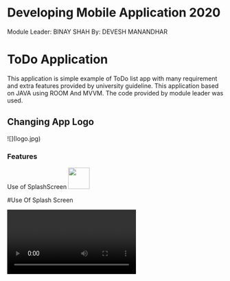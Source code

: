 # Developing Mobile Application 2020
Module Leader: BINAY SHAH
By: DEVESH MANANDHAR


<h1>ToDo Application</h1>
<p>This application is simple example of ToDo list app with many requirement and extra features provided by university guideline. 
This application based on JAVA using ROOM And MVVM. The code provided by module leader was used.</p>
<H2>Changing App Logo</H2>
![](logo.jpg)

<h3>Features</h3>
Use of SplashScreen
<img src="images/screen.jgp" width="50" height="50">

#Use Of Splash Screen

![](SplashScreen.mp4)